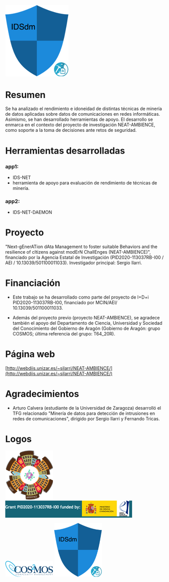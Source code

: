 <img src="/images/IDSdm.png" alt="IDSdm" width="200"/>

# Resumen
Se ha analizado el rendimiento e idoneidad de distintas técnicas de minería de datos aplicadas sobre datos de comunicaciones en redes informáticas. Asimismo, se han desarrollado herramientas de apoyo. El desarrollo se enmarca en el contexto del proyecto de investigación NEAT-AMBIENCE, como soporte a la toma de decisiones ante retos de seguridad.

# Herramientas desarrolladas
### app1: 
- IDS-NET
- herramienta de apoyo para evaluación de rendimiento de técnicas de minería.
### app2: 
- IDS-NET-DAEMON

# Proyecto

"Next-gEnerATion dAta Management to foster suitable Behaviors and the resilience of cItizens against modErN ChallEnges (NEAT-AMBIENCE)", financiado por la Agencia Estatal de Investigación (PID2020-113037RB-I00 / AEI / 10.13039/501100011033). Investigador principal: Sergio Ilarri.

# Financiación

- Este trabajo se ha desarrollado como parte del proyecto de I+D+i PID2020-113037RB-I00, financiado por MCIN/AEI/ 10.13039/501100011033.

- Además del proyecto previo (proyecto NEAT-AMBIENCE), se agradece también el apoyo del Departamento de Ciencia, Universidad y Sociedad del Conocimiento del Gobierno de Aragón (Gobierno de Aragón: grupo COSMOS; última referencia del grupo: T64_20R).

# Página web

[http://webdiis.unizar.es/~silarri/NEAT-AMBIENCE/](http://webdiis.unizar.es/~silarri/NEAT-AMBIENCE/)

# Agradecimientos

- Arturo Calvera (estudiante de la Universidad de Zaragoza) desarrolló el TFG relacionado "Minería de datos para detección de intrusiones en redes de comunicaciones", dirigido por Sergio Ilarri y Fernando Tricas.

# Logos

<img src="/images/NEAT-AMBIENCE-logo.png" width="30%"> <img src="/images/NEAT-AMBIENCE-funder.png">

<img src="/images/cosmos-logo.png" width="30%">
<img src="/images/IDSdm.png" width="30%">
